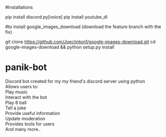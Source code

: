 #Installations

pip install discord.py[voice] pip install youtube_dl

#to install google_images_download (download the feature branch with the fix)

git clone https://github.com/Joeclinton1/google-images-download.git cd google-images-download && python setup.py install



# panik-bot
Discord bot created for my my friend's discord server using python \
Allows users to: \
Play music\
Interact with the bot\
Play 8 ball\
Tell a joke\
Provide useful information \
Update moderation \
Provides tools for users \
And many more..


